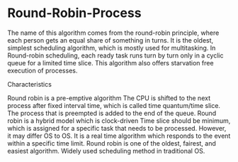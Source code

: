 # Round-Robin-Process

The name of this algorithm comes from the round-robin principle, where each person gets an equal share of something in turns. 
It is the oldest, simplest scheduling algorithm, which is mostly used for multitasking. 
In Round-robin scheduling, each ready task runs turn by turn only in a cyclic queue for a limited time slice. 
This algorithm also offers starvation free execution of processes.

Characteristics

Round robin is a pre-emptive algorithm 
The CPU is shifted to the next process after fixed interval time, which is called time quantum/time slice. 
The process that is preempted is added to the end of the queue. 
Round robin is a hybrid model which is clock-driven 
Time slice should be minimum, which is assigned for a specific task that needs to be processed. However, it may differ OS to OS. 
It is a real time algorithm which responds to the event within a specific time limit. 
Round robin is one of the oldest, fairest, and easiest algorithm. 
Widely used scheduling method in traditional OS.
